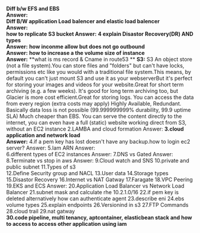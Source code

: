 **Diff b/w EFS and EBS  
Answer:**  
**Diff B/W application Load balencer and elastic load balencer  
Answer:**   
**how to replicate S3 bucket
Answer:**
**4 explain Disastor Recovery(DR) AND types  
Answer:**
**how inconme allow but does not go outbound  
Answer:**
**how to increase a the volume size of instance  
Answer:**
**what is ms record & Cname in route53 ** 
**S3:** S3 An object store (not a file system).You can store files and "folders" but can't have locks, permissions etc like you would with a traditional file system.This means, by default you can't just mount S3 and use it as your webserverBut it's perfect for storing your images and videos for your website.Great for short term archiving (e.g. a few weeks). It's good for long term archiving too, but Glacier is more cost efficient.Great for storing logs. You can access the data from every region (extra costs may apply) Highly Available, Redundant. Basically data loss is not possible (99.999999999% durability, 99.9 uptime SLA) Much cheaper than EBS. You can serve the content directly to the internet, you can even have a full (static) website working direct from S3, without an EC2 instance 2.LAMBA and cloud formation Answer:
**3.cloud application and network load  
Answer:**
4.if a pem key has lost doesn't have any backup.how to login ec2 server? Answer:
5.Iam ARN Answer:  
6.different types of EC2 instances Answer:
7.DNS vs Gated Answer:
8.Terminate vs stop in aws Answer:
9.Cloud watch and SNS
10.private and public subnet
11.Types of s3  
12.Define Security group and NACL
13.User data
14.Storage types
15.Disastor Recovery
16.Internet vs NAT Gatway
17.Faragate 18.VPC Peering
19.EKS and ECS Answer:
20.Application Load Balancer vs Network Load Balancer
21.subnet mask and calculate rhe 10.2.1.0/16
22.if pem key is deleted alternatively how can authenticate agent
23.describe eni
24.ebs volume types
25.explain endpoints
26.Versionind in s3
27.FTP Commands
28.cloud trail
29.nat gatway  
**30.code pipeline, multi tenancy, aptcontainer, elasticbean stack and how to access to access other application using iam**
